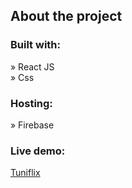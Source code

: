 <h2>About the project</h2>
<h3>Built with:</h3>
» React JS <br>
» Css
<h3>Hosting:</h3> 
» Firebase
<h3>Live demo:</h3>
<a href="https://tunifilm-eeca8.web.app">Tuniflix</a>